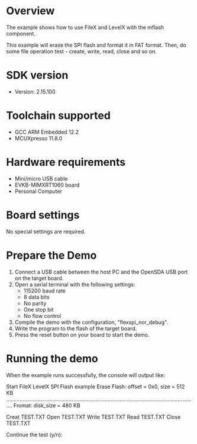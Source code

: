 Overview
========
The example shows how to use FileX and LevelX with the mflash component.

This example will erase the SPI flash and format it in FAT format.
Then, do some file operation test - create, write, read, close and so on.


SDK version
===========
- Version: 2.15.100

Toolchain supported
===================
- GCC ARM Embedded  12.2
- MCUXpresso  11.8.0

Hardware requirements
=====================
- Mini/micro USB cable
- EVKB-MIMXRT1060 board
- Personal Computer

Board settings
==============
No special settings are required.

Prepare the Demo
================
1.  Connect a USB cable between the host PC and the OpenSDA USB port on the target board.
2.  Open a serial terminal with the following settings:
    - 115200 baud rate
    - 8 data bits
    - No parity
    - One stop bit
    - No flow control
3.  Compile the demo with the configuration, "flexspi_nor_debug".
4.  Write the program to the flash of the target board.
5.  Press the reset button on your board to start the demo.

Running the demo
================
When the example runs successfully, the console will output like:

Start FileX LevelX SPI Flash example
Erase Flash: offset = 0x0, size = 512 KB
................................................................................................................................
Fromat: disk_size = 480 KB

Creat TEST.TXT
Open TEST.TXT
Write TEST.TXT
Read TEST.TXT
Close TEST.TXT

Continue the test (y/n):

